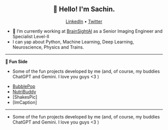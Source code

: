 <h2 align="center">👋 Hello! I'm Sachin.</h2>
<p align="center">
  <a href="https://linkedin.com/in/sachinpatalasingh">LinkedIn</a> •
  <a href="https://x.com/fMRI_boy">Twitter</a>
</p>

- 🔭 I’m currently working at [BrainSightAI](https://www.brainsightai.com/) as a Senior Imaging Engineer and Specialist Level-II
- I can yap about Python, Machine Learning, Deep Learning, Neuroscience, Physics and Trains.
  
-------

**📝 Fun Side**
- Some of the fun projects developed by me (and, of course, my buddies ChatGPT and Gemini. I love you guys <3 )

<!-- BLOG-POST-LIST:START -->
- [BubblePop](https://bubblewrappop.github.io/bubblepop/)
- [NutriBuddy](https://nutribuddy.github.io/)
- [ShakesPic]
- [ImCaption]
<!-- BLOG-POST-LIST:END -->

-------
- Some of the fun projects developed by me (and, of course, my buddies ChatGPT and Gemini. I love you guys <3 )

<!--
**dundermain/dundermain** is a ✨ _special_ ✨ repository because its `README.md` (this file) appears on your GitHub profile.

Here are some ideas to get you started:

- 🔭 I’m currently working on ...
- 🌱 I’m currently learning ...
- 👯 I’m looking to collaborate on ...
- 🤔 I’m looking for help with ...
- 💬 Ask me about ...
- 📫 How to reach me: ...
- 😄 Pronouns: ...
- ⚡ Fun fact: ...
-->
